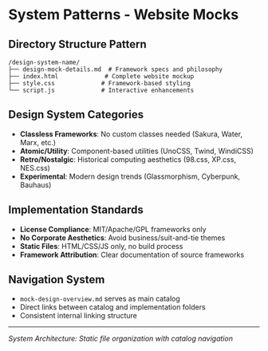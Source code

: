 # System Patterns - Website Mocks

## Directory Structure Pattern
```
/design-system-name/
├── design-mock-details.md  # Framework specs and philosophy
├── index.html             # Complete website mockup
├── style.css             # Framework-based styling  
└── script.js             # Interactive enhancements
```

## Design System Categories
- **Classless Frameworks**: No custom classes needed (Sakura, Water, Marx, etc.)
- **Atomic/Utility**: Component-based utilities (UnoCSS, Twind, WindiCSS)
- **Retro/Nostalgic**: Historical computing aesthetics (98.css, XP.css, NES.css)
- **Experimental**: Modern design trends (Glassmorphism, Cyberpunk, Bauhaus)

## Implementation Standards
- **License Compliance**: MIT/Apache/GPL frameworks only
- **No Corporate Aesthetics**: Avoid business/suit-and-tie themes
- **Static Files**: HTML/CSS/JS only, no build process
- **Framework Attribution**: Clear documentation of source frameworks

## Navigation System
- `mock-design-overview.md` serves as main catalog
- Direct links between catalog and implementation folders
- Consistent internal linking structure

---
*System Architecture: Static file organization with catalog navigation*